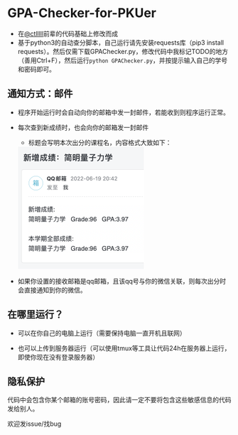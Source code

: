 # GPA-Checker-for-PKUer

- 在[@ctlllll](https://github.com/ctlllll)前辈的代码基础上修改而成
- 基于python3的自动查分脚本，自己运行请先安装requests库（pip3 install requests）。然后仅需下载GPAChecker.py，修改代码中我标记TODO的地方（善用Ctrl+F），然后运行`python GPAChecker.py`，并按提示输入自己的学号和密码即可。

## 通知方式：邮件

- 程序开始运行时会自动向你的邮箱中发一封邮件，若能收到则程序运行正常。

- 每次查到新成绩时，也会向你的邮箱发一封邮件

  - 标题会写明本次出分的课程名，内容格式大致如下：

  <img src="typora-user-images/image-20220619214615245.png" alt="image-20220619214615245" style="zoom:50%;" />

- 如果你设置的接收邮箱是qq邮箱，且该qq号与你的微信关联，则每次出分时会直接通知到你的微信。

## 在哪里运行？

- 可以在你自己的电脑上运行（需要保持电脑一直开机且联网）

- 也可以上传到服务器运行（可以使用tmux等工具让代码24h在服务器上运行，即使你现在没有登录服务器）

## 隐私保护

代码中会包含你某个邮箱的账号密码，因此请一定不要将包含这些敏感信息的代码发给别人。

欢迎发issue/找bug
